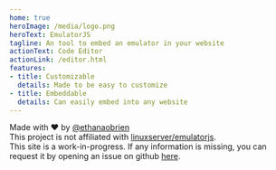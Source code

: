 ```yaml
---
home: true
heroImage: /media/logo.png
heroText: EmulatorJS
tagline: An tool to embed an emulator in your website
actionText: Code Editor
actionLink: /editor.html
features:
- title: Customizable
  details: Made to be easy to customize
- title: Embeddable
  details: Can easily embed into any website
---
```


<div class="home_footer">
    <div>Made with ❤️ by <a href="https://github.com/ethanaobrien" target="_blank">@ethanaobrien</a></div>
    <div>This project is not affiliated with <a href="https://github.com/linuxserver/emulatorjs" target="_blank">linuxserver/emulatorjs</a>.</div>
    <div>This site is a work-in-progress. If any information is missing, you can request it by opening an issue on github <a href="https://github.com/EmulatorJS/EmulatorJS/issues" target="_blank">here</a>.</div>
</div>
